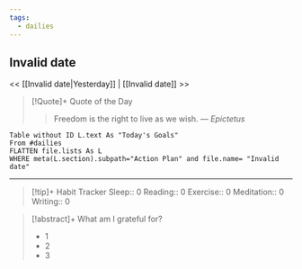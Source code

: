 ```yaml
---
tags:
  - dailies
---
```

## Invalid date
<< [[Invalid date|Yesterday]] | [[Invalid date]] >>
> [!Quote]+ Quote of the Day
> > Freedom is the right to live as we wish.
> — <cite>Epictetus</cite>


```dataview
Table without ID L.text As "Today's Goals"
From #dailies 
FLATTEN file.lists As L
WHERE meta(L.section).subpath="Action Plan" and file.name= "Invalid date"
```
---


> [!tip]+ Habit Tracker
> Sleep:: 0
> Reading:: 0
> Exercise:: 0
> Meditation:: 0
> Writing:: 0


> [!abstract]+ What am I grateful for?
> - 1
> - 2
> - 3
